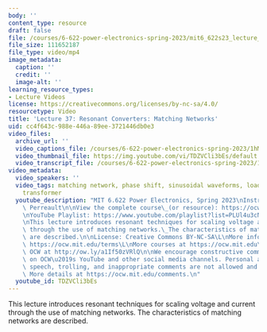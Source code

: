 ```yaml
---
body: ''
content_type: resource
draft: false
file: /courses/6-622-power-electronics-spring-2023/mit6_622s23_lecture_37_360p_16_9.mp4
file_size: 111652187
file_type: video/mp4
image_metadata:
  caption: ''
  credit: ''
  image-alt: ''
learning_resource_types:
- Lecture Videos
license: https://creativecommons.org/licenses/by-nc-sa/4.0/
resourcetype: Video
title: 'Lecture 37: Resonant Converters: Matching Networks'
uid: cc4f643c-988e-446a-89ee-3721446db0e3
video_files:
  archive_url: ''
  video_captions_file: /courses/6-622-power-electronics-spring-2023/1hMyfXxXC8MkS__taKirTa-ZT6h9eBWQv_transcript.webvtt
  video_thumbnail_file: https://img.youtube.com/vi/TDZVCli3bEs/default.jpg
  video_transcript_file: /courses/6-622-power-electronics-spring-2023/1hMyfXxXC8MkS__taKirTa-ZT6h9eBWQv_transcript.pdf
video_metadata:
  video_speakers: ''
  video_tags: matching network, phase shift, sinusoidal waveforms, load impedance,
    transformer
  youtube_description: "MIT 6.622 Power Electronics, Spring 2023\nInstructor: David\
    \ Perreault\n\nView the complete course\_(or resource): https://ocw.mit.edu/courses/6-622-power-electronics-spring-2023/\L\
    \nYouTube Playlist: https://www.youtube.com/playlist?list=PLUl4u3cNGP62UTc77mJoubhDELSC8lfR0\n\
    \nThis lecture introduces resonant techniques for scaling voltage and current\
    \ through the use of matching networks.\_The characteristics of matching networks\
    \ are described.\n\nLicense: Creative Commons BY-NC-SA\L\nMore information at\
    \ https://ocw.mit.edu/terms\L\nMore courses at https://ocw.mit.edu\n\nSupport\
    \ OCW at http://ow.ly/a1If50zVRlQ\n\nWe encourage constructive comments and discussion\
    \ on OCW\u2019s YouTube and other social media channels. Personal attacks, hate\
    \ speech, trolling, and inappropriate comments are not allowed and may be removed.\
    \ More details at https://ocw.mit.edu/comments.\n"
  youtube_id: TDZVCli3bEs
---
```

This lecture introduces resonant techniques for scaling voltage and current through the use of matching networks. The characteristics of matching networks are described.